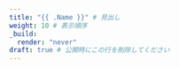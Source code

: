 ```yaml
---
title: "{{ .Name }}" # 見出し
weight: 10 # 表示順序
_build:
  render: "never"
draft: true # 公開時にこの行を削除してください
---
```

